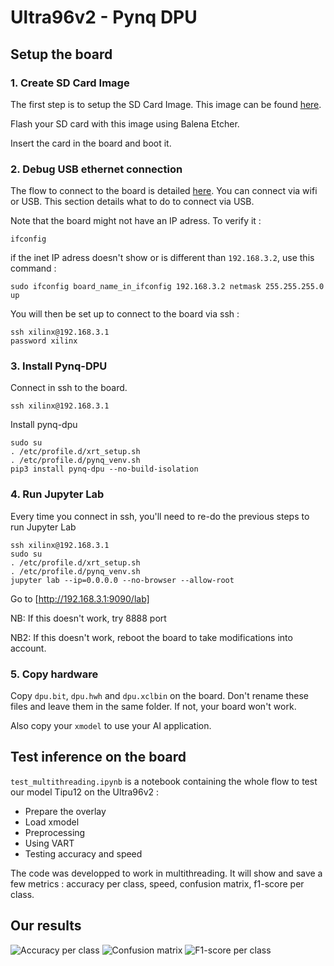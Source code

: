 # Ultra96v2 - Pynq DPU


## Setup the board

### 1. Create SD Card Image

The first step is to setup the SD Card Image. This image can be found [here](http://www.pynq.io/boards.html).

Flash your SD card with this image using Balena Etcher.

Insert the card in the board and boot it.

### 2. Debug USB ethernet connection

The flow to connect to the board is detailed [here](https://ultra96-pynq.readthedocs.io/en/latest/getting_started.html). You can connect via wifi or USB. This section details what to do to connect via USB.

Note that the board might not have an IP adress. To verify it :
```
ifconfig
```

if the inet IP adress doesn't show or is different than ```192.168.3.2```, use this command :
```
sudo ifconfig board_name_in_ifconfig 192.168.3.2 netmask 255.255.255.0 up
```

You will then be set up to connect to the board via ssh :
```
ssh xilinx@192.168.3.1
password xilinx
```

### 3. Install Pynq-DPU

Connect in ssh to the board. 
```
ssh xilinx@192.168.3.1
```

Install pynq-dpu
```
sudo su
. /etc/profile.d/xrt_setup.sh
. /etc/profile.d/pynq_venv.sh
pip3 install pynq-dpu --no-build-isolation
```


### 4. Run Jupyter Lab

Every time you connect in ssh, you'll need to re-do the previous steps to run Jupyter Lab
```
ssh xilinx@192.168.3.1
sudo su
. /etc/profile.d/xrt_setup.sh
. /etc/profile.d/pynq_venv.sh
jupyter lab --ip=0.0.0.0 --no-browser --allow-root
```

Go to [http://192.168.3.1:9090/lab]

NB: If this doesn't work, try 8888 port

NB2: If this doesn't work, reboot the board to take modifications into account.


### 5. Copy hardware

Copy ```dpu.bit```, ```dpu.hwh``` and ```dpu.xclbin``` on the board. Don't rename these files and leave them in the same folder. If not, your board won't work.

Also copy your ```xmodel``` to use your AI application.


## Test inference on the board

```test_multithreading.ipynb``` is a notebook containing the whole flow to test our model Tipu12 on the Ultra96v2 :
- Prepare the overlay
- Load xmodel
- Preprocessing
- Using VART
- Testing accuracy and speed


The code was developped to work in multithreading. It will show and save a few metrics : accuracy per class, speed, confusion matrix, f1-score per class.

## Our results

![Accuracy per class](./results/accuracy_per_class_Ultra96v2_Pynq_DPU_1_thread.png "Accuracy per class")
![Confusion matrix](./results/confusion_matrix_Ultra96v2_Pynq_DPU_1_thread.png "Confusion matrix")
![F1-score per class](./results/f1_score_per_class_Ultra96v2_Pynq_DPU_1_thread.png "F1-score per class")